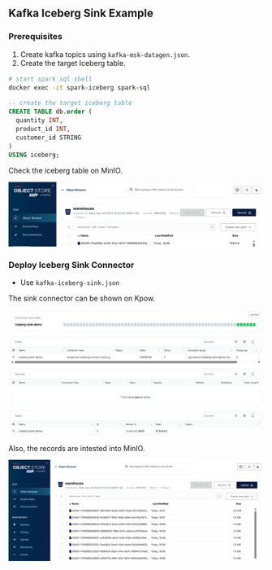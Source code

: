 ## Kafka Iceberg Sink Example

### Prerequisites

1. Create kafka topics using `kafka-msk-datagen.json`.
2. Create the target Iceberg table.

```bash
# start spark sql shell
docker exec -it spark-iceberg spark-sql
```

```sql
-- create the target iceberg table
CREATE TABLE db.order (
  quantity INT,
  product_id INT,
  customer_id STRING
)
USING iceberg;
```

Check the iceberg table on MinIO.

![iceberg-table](../images/kafka-iceberg-sink-1.png)

### Deploy Iceberg Sink Connector

- Use `kafka-iceberg-sink.json`

The sink connector can be shown on Kpow.

![sink-connector](../images/kafka-iceberg-sink-2.png)

Also, the records are intested into MinIO.

![iceberg-records](../images/kafka-iceberg-sink-3.png)
